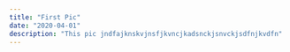 ```yaml
---
title: "First Pic"
date: "2020-04-01"
description: "This pic jndfajknskvjnsfjkvncjkadsnckjsnvckjsdfnjkvdfn"
---
```


